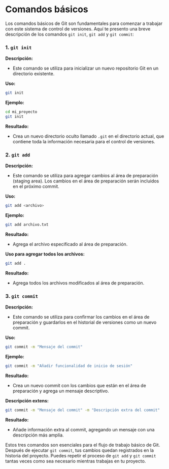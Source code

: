 # Comandos básicos

Los comandos básicos de Git son fundamentales para comenzar a trabajar con este sistema de control de versiones. Aquí te presento una breve descripción de los comandos `git init`, `git add` y `git commit`:

### 1. `git init`

**Descripción:**
- Este comando se utiliza para inicializar un nuevo repositorio Git en un directorio existente. 

**Uso:**
```bash
git init
```

**Ejemplo:**
```bash
cd mi_proyecto
git init
```

**Resultado:**
- Crea un nuevo directorio oculto llamado `.git` en el directorio actual, que contiene toda la información necesaria para el control de versiones.

### 2. `git add`

**Descripción:**
- Este comando se utiliza para agregar cambios al área de preparación (staging area). Los cambios en el área de preparación serán incluidos en el próximo commit.

**Uso:**
```bash
git add <archivo>
```

**Ejemplo:**
```bash
git add archivo.txt
```

**Resultado:**
- Agrega el archivo especificado al área de preparación.

**Uso para agregar todos los archivos:**
```bash
git add .
```

**Resultado:**
- Agrega todos los archivos modificados al área de preparación.

### 3. `git commit`

**Descripción:**
- Este comando se utiliza para confirmar los cambios en el área de preparación y guardarlos en el historial de versiones como un nuevo commit.

**Uso:**
```bash
git commit -m "Mensaje del commit"
```

**Ejemplo:**
```bash
git commit -m "Añadir funcionalidad de inicio de sesión"
```

**Resultado:**
- Crea un nuevo commit con los cambios que están en el área de preparación y agrega un mensaje descriptivo.

**Descripción extens:**
```bash
git commit -m "Mensaje del commit" -m "Descripción extra del commit"
```

**Resultado:**
- Añade información extra al commit, agregando un mensaje con una descripción más amplía.
        

Estos tres comandos son esenciales para el flujo de trabajo básico de Git. Después de ejecutar `git commit`, tus cambios quedan registrados en la historia del proyecto. Puedes repetir el proceso de `git add` y `git commit` tantas veces como sea necesario mientras trabajas en tu proyecto.